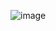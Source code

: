 ![image](https://github.com/nuhanordin/NATIVE-MOBILE-PROGRAMMING/assets/107660860/6ec064bb-5c2f-4569-9d78-fd7ec6fb328b)
